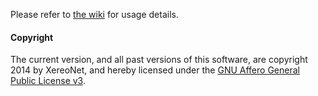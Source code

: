 Please refer to [the wiki](https://github.com/XereoNet/SpaceGDN/wiki) for usage details.

#### Copyright

The current version, and all past versions of this software, are copyright 2014 by XereoNet, and hereby licensed under the [GNU Affero General Public License v3](http://www.gnu.org/licenses/agpl-3.0.html).